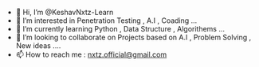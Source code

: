 - 👋 Hi, I’m @KeshavNxtz-Learn
- 👀 I’m interested in Penetration Testing , A.I , Coading ...
- 🌱 I’m currently learning Python , Data Structure , Algorithems ...
- 💞️ I’m looking to collaborate on Projects based on A.I , Problem Solving , New ideas .... 
- 📫 How to reach me : nxtz.official@gmail.com

<!---
KeshavNxtz-Learn/KeshavNxtz-Learn is a ✨ special ✨ repository because its `README.md` (this file) appears on your GitHub profile.
You can click the Preview link to take a look at your changes.
--->
